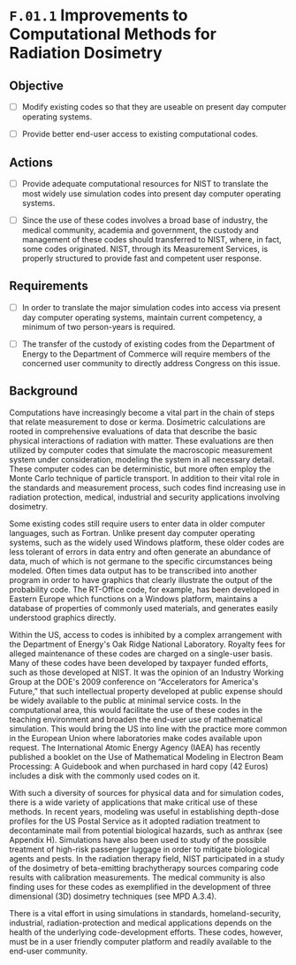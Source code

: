# `F.01.1` Improvements to Computational Methods for Radiation Dosimetry

## Objective

- [ ] Modify existing codes so that they are useable on present day computer
operating systems.

- [ ] Provide better end-user access to existing computational codes.

## Actions

- [ ] Provide adequate computational resources for NIST to translate the most
widely use simulation codes into present day computer operating systems.

- [ ] Since the use of these codes involves a broad base of industry, the
medical community, academia and government, the custody and management of these
codes should transferred to NIST, where, in fact, some codes originated. NIST,
through its Measurement Services, is properly structured to provide fast and
competent user response.

## Requirements

- [ ] In order to translate the major simulation codes into access via present
day computer operating systems, maintain current competency, a minimum of two
person-years is required.

- [ ] The transfer of the custody of existing codes from the Department of
Energy to the Department of Commerce will require members of the concerned user
community to directly address Congress on this issue.

## Background

Computations have increasingly become a vital part in the chain of steps that
relate measurement to dose or kerma. Dosimetric calculations are rooted in
comprehensive evaluations of data that describe the basic physical interactions
of radiation with matter. These evaluations are then utilized by computer codes
that simulate the macroscopic measurement system under consideration, modeling
the system in all necessary detail. These computer codes can be deterministic,
but more often employ the Monte Carlo technique of particle transport. In
addition to their vital role in the standards and measurement process, such
codes find increasing use in radiation protection, medical, industrial and
security applications involving dosimetry.

Some existing codes still require users to enter data in older computer
languages, such as Fortran. Unlike present day computer operating systems, such
as the widely used Windows platform, these older codes are less tolerant of
errors in data entry and often generate an abundance of data, much of which is
not germane to the specific circumstances being modeled. Often times data
output has to be transcribed into another program in order to have graphics
that clearly illustrate the output of the probability code. The RT-Office code,
for example, has been developed in Eastern Europe which functions on a Windows
platform, maintains a database of properties of commonly used materials, and
generates easily understood graphics directly.

Within the US, access to codes is inhibited by a complex arrangement with the
Department of Energy's Oak Ridge National Laboratory. Royalty fees for alleged
maintenance of these codes are charged on a single-user basis. Many of these
codes have been developed by taxpayer funded efforts, such as those developed
at NIST. It was the opinion of an Industry Working Group at the DOE's 2009
conference on “Accelerators for America's Future,” that such intellectual
property developed at public expense should be widely available to the public
at minimal service costs. In the computational area, this would facilitate the
use of these codes in the teaching environment and broaden the end-user use of
mathematical simulation. This would bring the US into line with the practice
more common in the European Union where laboratories make codes available upon
request. The International Atomic Energy Agency (IAEA) has recently published a
booklet on the Use of Mathematical Modeling in Electron Beam Processing: A
Guidebook and when purchased in hard copy (42 Euros) includes a disk with the
commonly used codes on it.

With such a diversity of sources for physical data and for simulation codes,
there is a wide variety of applications that make critical use of these
methods. In recent years, modeling was useful in establishing depth-dose
profiles for the US Postal Service as it adopted radiation treatment to
decontaminate mail from potential biological hazards, such as anthrax (see
Appendix H). Simulations have also been used to study of the possible treatment
of high-risk passenger luggage in order to mitigate biological agents and
pests. In the radiation therapy field, NIST participated in a study of the
dosimetry of beta-emitting brachytherapy sources comparing code results with
calibration measurements. The medical community is also finding uses for these
codes as exemplified in the development of three dimensional (3D) dosimetry
techniques (see MPD A.3.4).

There is a vital effort in using simulations in standards, homeland-security,
industrial, radiation-protection and medical applications depends on the health
of the underlying code-development efforts. These codes, however, must be in a
user friendly computer platform and readily available to the end-user
community.

